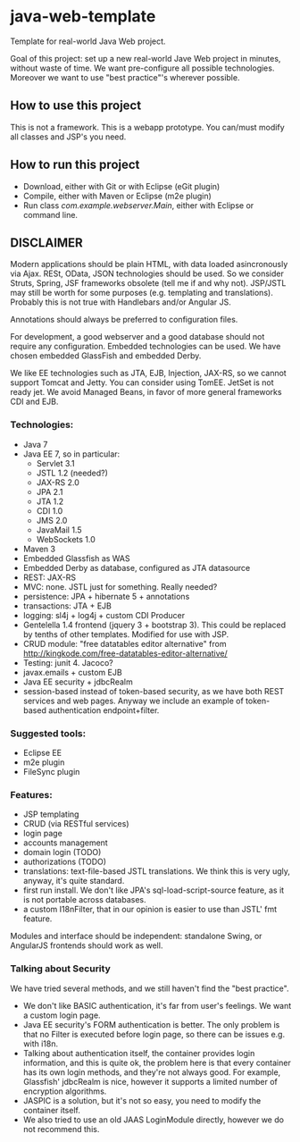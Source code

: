 # java-web-template
Template for real-world Java Web project.

Goal of this project: set up a new real-world Jave Web project in minutes, without waste of time.
We want pre-configure all possible technologies.
Moreover we want to use "best practice"'s wherever possible.

## How to use this project
This is not a framework. This is a webapp prototype. You can/must modify all classes and JSP's you need.

## How to run this project
* Download, either with Git or with Eclipse (eGit plugin)
* Compile, either with Maven or Eclipse (m2e plugin)
* Run class *com.example.webserver.Main*, either with Eclipse or command line.

## DISCLAIMER
Modern applications should be plain HTML, with data loaded asincronously via Ajax. RESt, OData, JSON technologies should be used.
So we consider Struts, Spring, JSF frameworks obsolete (tell me if and why not).
JSP/JSTL may still be worth for some purposes (e.g. templating and translations). Probably this is not true with Handlebars and/or Angular JS.

Annotations should always be preferred to configuration files.

For development, a good webserver and a good database should not require any configuration. Embedded technologies can be used. We have chosen embedded GlassFish and embedded Derby.

We like EE technologies such as JTA, EJB, Injection, JAX-RS, so we cannot support Tomcat and Jetty. You can consider using TomEE. JetSet is not ready jet. We avoid Managed Beans, in favor of more general frameworks CDI and EJB. 

### Technologies:
* Java 7
* Java EE 7, so in particular:
  * Servlet 3.1
  * JSTL 1.2 (needed?)
  * JAX-RS 2.0
  * JPA 2.1
  * JTA 1.2
  * CDI 1.0
  * JMS 2.0
  * JavaMail 1.5
  * WebSockets 1.0
* Maven 3
* Embedded Glassfish as WAS
* Embedded Derby as database, configured as JTA datasource
* REST: JAX-RS
* MVC: none. JSTL just for something. Really needed?
* persistence: JPA + hibernate 5 + annotations
* transactions: JTA + EJB
* logging: sl4j + log4j + custom CDI Producer
* Gentelella 1.4 frontend (jquery 3 + bootstrap 3). This could be replaced by tenths of other templates. Modified for use with JSP.
* CRUD module: "free datatables editor alternative" from http://kingkode.com/free-datatables-editor-alternative/
* Testing: junit 4. Jacoco?
* javax.emails + custom EJB
* Java EE security + jdbcRealm
* session-based instead of token-based security, as we have both REST services and web pages. Anyway we include an example of token-based authentication endpoint+filter.

### Suggested tools:
* Eclipse EE
* m2e plugin
* FileSync plugin

### Features:
* JSP templating
* CRUD (via RESTful services)
* login page
* accounts management
* domain login (TODO)
* authorizations (TODO)
* translations: text-file-based JSTL translations. We think this is very ugly, anyway, it's quite standard.
* first run install. We don't like JPA's sql-load-script-source feature, as it is not portable across databases.
* a custom I18nFilter, that in our opinion is easier to use than JSTL' fmt feature.

Modules and interface should be independent: standalone Swing, or AngularJS frontends should work as well.

### Talking about Security
We have tried several methods, and we still haven't find the "best practice".
* We don't like BASIC authentication, it's far from user's feelings. We want a custom login page.
* Java EE security's FORM authentication is better. The only problem is that no Filter is executed before login page, so
there can be issues e.g. with i18n. 
* Talking about authentication itself, the container provides login information, and this is quite ok,
the problem here is that every container has its own login methods, and they're not always good. For example, Glassfish' jdbcRealm is nice, however it supports a limited number of encryption algorithms.
* JASPIC is a solution, but it's not so easy, you need to modify the container itself. 
* We also tried to use an old JAAS LoginModule directly, however we do not recommend this.

